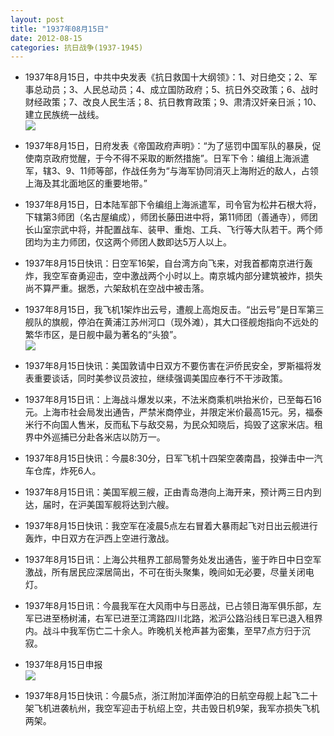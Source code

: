 ```yaml
---
layout: post
title: "1937年08月15日"
date: 2012-08-15
categories: 抗日战争(1937-1945)
---
```


<meta name="referrer" content="no-referrer" />

- 1937年8月15日，中共中央发表《抗日救国十大纲领》：1、对日绝交；2、军事总动员；3、人民总动员；4、成立国防政府；5、抗日外交政策；6、战时财经政策；7、改良人民生活；8、抗日教育政策；9、肃清汉奸亲日派；10、建立民族统一战线。  <br/><img src="https://ww1.sinaimg.cn/large/aca367d8jw1dvxm8txfgej.jpg" />

- 1937年8月15日，日府发表《帝国政府声明》：“为了惩罚中国军队的暴戾，促使南京政府觉醒，于今不得不采取的断然措施”。日军下令：编组上海派遣军，辖3、9、11师等部，作战任务为“与海军协同消灭上海附近的敌人，占领上海及其北面地区的重要地带。” 

- 1937年8月15日，日本陆军部下令编组上海派遣军，司令官为松井石根大将，下辖第3师团（名古屋编成），师团长藤田进中将，第11师团（善通寺），师团长山室宗武中将，并配置战车、装甲、重炮、工兵、飞行等大队若干。两个师团均为主力师团，仅这两个师团人数即达5万人以上。 

- 1937年8月15日快讯：日空军16架，自台湾方向飞来，对我首都南京进行轰炸，我空军奋勇迎击，空中激战两个小时以上。南京城内部分建筑被炸，损失尚不算严重。据悉，六架敌机在空战中被击落。 

- 1937年8月15日，我飞机1架炸出云号，遭舰上高炮反击。“出云号”是日军第三舰队的旗舰，停泊在黄浦江苏州河口（现外滩），其大口径舰炮指向不远处的繁华市区，是日舰中最为著名的“头狼”。 <br/><img src="https://ww4.sinaimg.cn/large/aca367d8jw1dvxbuala5wj.jpg" />

- 1937年8月15日快讯：美国敦请中日双方不要伤害在沪侨民安全，罗斯福将发表重要谈话，同时美参议员波拉，继续强调美国应奉行不干涉政策。 

- 1937年8月15日讯：上海战斗爆发以来，不法米商乘机哄抬米价，已至每石16元。上海市社会局发出通告，严禁米商停业，并限定米价最高15元。另，福泰米行不向国人售米，反而私下与敌交易，为民众知晓后，捣毁了这家米店。租界中外巡捕已分赴各米店以防万一。 

- 1937年8月15日快讯：今晨8:30分，日军飞机十四架空袭南昌，投弹击中一汽车仓库，炸死6人。 

- 1937年8月15日讯：美国军舰三艘，正由青岛港向上海开来，预计两三日内到达，届时，在沪美国军舰将达到六艘。 

- 1937年8月15日快讯：我空军在凌晨5点左右冒着大暴雨起飞对日出云舰进行轰炸，中日双方在沪西上空进行激战。 

- 1937年8月15日讯：上海公共租界工部局警务处发出通告，鉴于昨日中日空军激战，所有居民应深居简出，不可在街头聚集，晚间如无必要，尽量关闭电灯。 

- 1937年8月15日讯：今晨我军在大风雨中与日恶战，已占领日海军俱乐部，左军已进至杨树浦，右军已进至江湾路四川北路，淞沪公路沿线日军已退入租界内。战斗中我军伤亡二十余人。昨晚机关枪声甚为密集，至早7点方归于沉寂。 

- 1937年8月15日申报 <br/><img src="https://ww3.sinaimg.cn/large/aca367d8jw1dvwytzsql0j.jpg" />

- 1937年8月15日快讯：今晨5点，浙江附加洋面停泊的日航空母舰上起飞二十架飞机进袭杭州，我空军迎击于杭绍上空，共击毁日机9架，我军亦损失飞机两架。 

